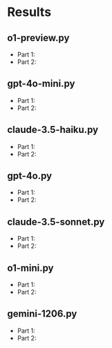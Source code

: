 # Results

## o1-preview.py

- Part 1:
- Part 2:

## gpt-4o-mini.py

- Part 1:
- Part 2:

## claude-3.5-haiku.py

- Part 1:
- Part 2:

## gpt-4o.py

- Part 1:
- Part 2:

## claude-3.5-sonnet.py

- Part 1:
- Part 2:

## o1-mini.py

- Part 1:
- Part 2:

## gemini-1206.py

- Part 1:
- Part 2:
